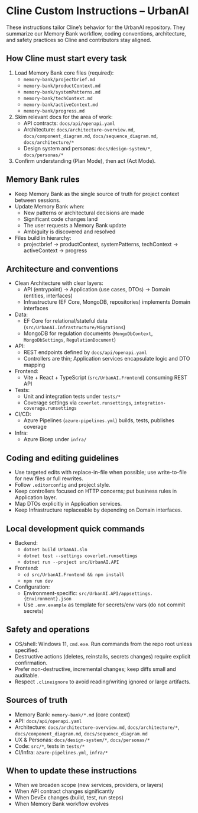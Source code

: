 # Cline Custom Instructions – UrbanAI

These instructions tailor Cline’s behavior for the UrbanAI repository. They summarize our Memory Bank workflow, coding conventions, architecture, and safety practices so Cline and contributors stay aligned.

## How Cline must start every task
1) Load Memory Bank core files (required):
   - `memory-bank/projectbrief.md`
   - `memory-bank/productContext.md`
   - `memory-bank/systemPatterns.md`
   - `memory-bank/techContext.md`
   - `memory-bank/activeContext.md`
   - `memory-bank/progress.md`
2) Skim relevant docs for the area of work:
   - API contracts: `docs/api/openapi.yaml`
   - Architecture: `docs/architecture-overview.md`, `docs/component_diagram.md`, `docs/sequence_diagram.md`, `docs/architecture/*`
   - Design system and personas: `docs/design-system/*`, `docs/personas/*`
3) Confirm understanding (Plan Mode), then act (Act Mode).

## Memory Bank rules
- Keep Memory Bank as the single source of truth for project context between sessions.
- Update Memory Bank when:
  - New patterns or architectural decisions are made
  - Significant code changes land
  - The user requests a Memory Bank update
  - Ambiguity is discovered and resolved
- Files build in hierarchy:
  - projectbrief → productContext, systemPatterns, techContext → activeContext → progress

## Architecture and conventions
- Clean Architecture with clear layers:
  - API (entrypoint) → Application (use cases, DTOs) → Domain (entities, interfaces)
  - Infrastructure (EF Core, MongoDB, repositories) implements Domain interfaces
- Data:
  - EF Core for relational/stateful data (`src/UrbanAI.Infrastructure/Migrations`)
  - MongoDB for regulation documents (`MongoDbContext`, `MongoDbSettings`, `RegulationDocument`)
- API:
  - REST endpoints defined by `docs/api/openapi.yaml`
  - Controllers are thin; Application services encapsulate logic and DTO mapping
- Frontend:
  - Vite + React + TypeScript (`src/UrbanAI.Frontend`) consuming REST API
- Tests:
  - Unit and integration tests under `tests/*`
  - Coverage settings via `coverlet.runsettings`, `integration-coverage.runsettings`
- CI/CD:
  - Azure Pipelines (`azure-pipelines.yml`) builds, tests, publishes coverage
- Infra:
  - Azure Bicep under `infra/`

## Coding and editing guidelines
- Use targeted edits with replace-in-file when possible; use write-to-file for new files or full rewrites.
- Follow `.editorconfig` and project style.
- Keep controllers focused on HTTP concerns; put business rules in Application layer.
- Map DTOs explicitly in Application services.
- Keep Infrastructure replaceable by depending on Domain interfaces.

## Local development quick commands
- Backend:
  - `dotnet build UrbanAI.sln`
  - `dotnet test --settings coverlet.runsettings`
  - `dotnet run --project src/UrbanAI.API`
- Frontend:
  - `cd src/UrbanAI.Frontend && npm install`
  - `npm run dev`
- Configuration:
  - Environment-specific: `src/UrbanAI.API/appsettings.{Environment}.json`
  - Use `.env.example` as template for secrets/env vars (do not commit secrets)

## Safety and operations
- OS/shell: Windows 11, `cmd.exe`. Run commands from the repo root unless specified.
- Destructive actions (deletes, reinstalls, secrets changes) require explicit confirmation.
- Prefer non-destructive, incremental changes; keep diffs small and auditable.
- Respect `.clineignore` to avoid reading/writing ignored or large artifacts.

## Sources of truth
- Memory Bank: `memory-bank/*.md` (core context)
- API: `docs/api/openapi.yaml`
- Architecture: `docs/architecture-overview.md`, `docs/architecture/*`, `docs/component_diagram.md`, `docs/sequence_diagram.md`
- UX & Personas: `docs/design-system/*`, `docs/personas/*`
- Code: `src/*`, tests in `tests/*`
- CI/Infra: `azure-pipelines.yml`, `infra/*`

## When to update these instructions
- When we broaden scope (new services, providers, or layers)
- When API contract changes significantly
- When DevEx changes (build, test, run steps)
- When Memory Bank workflow evolves
